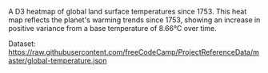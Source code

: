 A D3 heatmap of global land surface temperatures since 1753. This heat map reflects the planet's warming trends since 1753, showing an increase in positive variance from a base temperature of 8.66℃ over time.

Dataset: https://raw.githubusercontent.com/freeCodeCamp/ProjectReferenceData/master/global-temperature.json